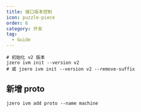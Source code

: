 ```yaml
---
title: 接口版本控制
icon: puzzle-piece
order: 6
category: 开发
tag:
  - Guide
---
```


```shell
# 初始化 v2 版本
jzero ivm init --version v2
# 或 jzero ivm init --version v2 --remove-suffix
```

## 新增 proto

```shell
jzero ivm add proto --name machine
```